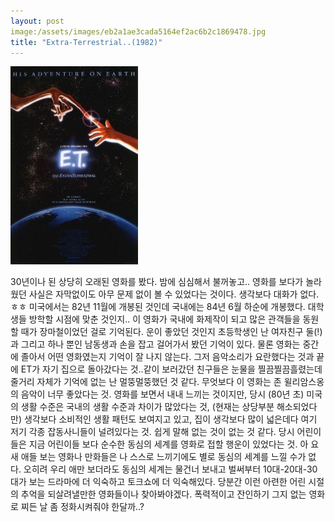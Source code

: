 ```yaml
---
layout: post
image:/assets/images/eb2a1ae3cada5164ef2ac6b2c1869478.jpg
title: "Extra-Terrestrial..(1982)"
---
```


![image](/assets/images/eb2a1ae3cada5164ef2ac6b2c1869478.jpg)

30년이나 된 상당히 오래된 영화를 봤다. 밤에 심심해서 불꺼놓고..
영화를 보다가 놀라웠던 사실은 자막없이도 아무 문제 없이 볼 수 있었다는 것이다. 생각보다 대화가 없다. ㅎㅎ
미국에서는 82년 11월에 개봉된 것인데 국내에는 84년 6월 하순에 개봉했다. 대학생들 방학할 시점에 맞춘 것인지..
이 영화가 국내에 화제작이 되고 많은 관객들을 동원할 때가 장마철이었던 걸로 기억된다. 
운이 좋았던 것인지 초등학생인 난 여자친구 둘(!)과 그리고 하나 뿐인 남동생과 손을 잡고 걸어가서 봤던 기억이 있다.
물론 영화는 중간에 졸아서 어떤 영화였는지 기억이 잘 나지 않는다. 그저 음악소리가 요란했다는 것과 끝에 ET가 자기 집으로 돌아갔다는 것..같이 보러갔던 친구들은 눈물을 찔끔찔끔흘렸는데 줄거리 자체가 기억에 없는 난 멀뚱멀뚱했던 것 같다.
무엇보다 이 영화는 존 윌리암스옹의 음악이 너무 좋았다는 것. 영화를 보면서 내내 느끼는 것이지만, 당시 (80년 초) 미국의 생활 수준은 국내의 생활 수준과 차이가 많았다는 것, (현재는 상당부분 해소되었다만) 생각보다 소비적인 생활 패턴도 보여지고 있고, 집이 생각보다 많이 넓은데다 여기 저기 각종 잡동사니들이 널려있다는 것. 쉽게 말해 없는 것이 없는 것 같다.
당시 어린이들은 지금 어린이들 보다 순수한 동심의 세계를 영화로 접할 행운이 있었다는 것. 아 요새 애들 보는 영화나 만화들은 나 스스로 느끼기에도 별로 동심의 세계를 느낄 수가 없다. 오히려 우리 애만 보더라도 동심의 세계는 물건너 보내고 벌써부터 10대-20대-30대가 보는 드라마에 더 익숙하고 토크쇼에 더 익숙해있다.
당분간 이런 아련한 어린 시절의 추억을 되살려낼만한 영화들이나 찾아봐야겠다. 폭력적이고 잔인하기 그지 없는 영화로 찌든 날 좀 정화시켜줘야 한달까..?

